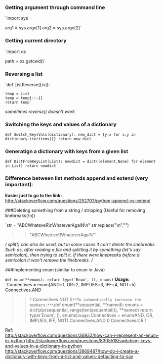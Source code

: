 ### Getting argument through command line

`import sys

arg1 = sys.argv[1]
arg2 = sys.argv[2]`

### Getting current directory

`import os

path = os.getcwd()`

### Reversing a list

`def ListReverse(List):
	
	temp = List
	temp = temp[::-1]
	return temp`

*sometimes reverse() doesn't work*

### Switching the keys and values of a dictionary

`def Switch_KeysVals(dictionary):
	new_dict = {y:x for x,y in dictionary.iteritems()}
	return new_dict`

### Generatign a dictionary with keys from a given list

`def DictFromKeyList(List):
	newdict = dict((element,None) for element in List)
	return newdict`

### Difference between list methods append and extend (very important):

**Easier just to go to the link:**
http://stackoverflow.com/questions/252703/python-append-vs-extend

###Deleting something from a string / stripping (Useful for removing linebreaks(\n))

`str = "ABCWhateveR\nWhateverAgaiN\n"
str.replace("\n","")
>>"ABCWhateveRWhateverAgaiN"`

*/ split() can also be used, but in some cases it can't delete the linebreaks. Such as, after reading a file and splitting it by something (let's say semicolon), then trying to split it. If there were linebreaks before a semicolon it won't remove the linebreaks. /*

###Implementing enum (similar to enum in Java)

`def enum(**enums):
  return type('Enum', (), enums)`
**Usage:** \
`Connectives = enum(AND=1, OR=2, IMPLIES=3, IFF=4, NOT=5)
Connectives.AND
>> 1
Connectives.NOT
>> 5`
**To automatically increase the numbers:**\
`def enum(**sequential, **named):
  enums = dict(zip(sequential, range(len(sequential))), **named)
  return type('Enum', (), enums)`
Usage:
`Connectives = enum(AND, OR, IMPLIES, IFF, NOT)
Connectives.AND
>> 0
Connectives.OR
>>1`

Ref:\
http://stackoverflow.com/questions/36932/how-can-i-represent-an-enum-in-python
http://stackoverflow.com/questions/8305518/switching-keys-and-values-in-a-dictionary-in-python
http://stackoverflow.com/questions/3869487/how-do-i-create-a-dictionary-with-keys-from-a-list-and-values-defaulting-to-say
